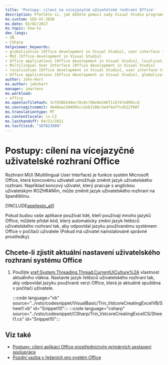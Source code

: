 ```yaml
---
title: 'Postupy: cílení na vícejazyčné uživatelské rozhraní Office'
description: Přečtěte si, jak můžete pomocí sady Visual Studio programově cílit na systém Microsoft Office vícejazyčného uživatelského rozhraní.
ms.custom: SEO-VS-2020
ms.date: 02/02/2017
ms.topic: how-to
dev_langs:
- VB
- CSharp
helpviewer_keywords:
- globalization [Office development in Visual Studio], user interface targeting
- MUI [Office development in Visual Studio]
- Office applications [Office development in Visual Studio], localization
- Multilingual User Interface [Office development in Visual Studio]
- localization [Office development in Visual Studio], user interface targeting
- Office applications [Office development in Visual Studio], globalization
author: John-Hart
ms.author: johnhart
manager: jmartens
ms.workload:
- office
ms.openlocfilehash: 3cf838b544ec78c8c7d6e9e2d6f1cb747e999ccd
ms.sourcegitcommit: 4b40aac584991cc2eb2186c3e4f4a7fcd522f607
ms.translationtype: MT
ms.contentlocale: cs-CZ
ms.lasthandoff: 04/21/2021
ms.locfileid: "107823909"
---
```

# <a name="how-to-target-the-office-multilingual-user-interface"></a>Postupy: cílení na vícejazyčné uživatelské rozhraní Office
  Rozhraní MUI (Multilingual User Interface) je funkce systém Microsoft Office, která koncovému uživateli umožňuje změnit jazyk uživatelského rozhraní. Například koncový uživatel, který pracuje s anglickou uživatelským ROZHRANÍm, může změnit jazyk uživatelského rozhraní na španělštinu.

 [!INCLUDE[appliesto_all](../vsto/includes/appliesto-all-md.md)]

 Pokud budou vaše aplikace používat lidé, kteří používají mnoho jazyků Office, můžete přidat kód, který automaticky změní jazyk řetězců uživatelského rozhraní tak, aby odpovídal jazyku používanému systémem Office v počítači uživatele (Pokud má uživatel nainstalované správné prostředky).

## <a name="to-check-the-current-office-ui-setting"></a>Chcete-li zjistit aktuální nastavení uživatelského rozhraní systému Office

1. Použijte <xref:System.Threading.Thread.CurrentUICulture%2A> vlastnost aktuálního vlákna. Nastavte jazyk řetězců uživatelského rozhraní tak, aby odpovídal jazyku používané verzi Office, která je aktuálně spuštěna v počítači uživatele.

     :::code language="vb" source="../vsto/codesnippet/VisualBasic/Trin_VstcoreCreatingExcelVB/Sheet1.vb" id="Snippet10":::
     :::code language="csharp" source="../vsto/codesnippet/CSharp/Trin_VstcoreCreatingExcelCS/Sheet1.cs" id="Snippet10":::

## <a name="see-also"></a>Viz také
- [Postupy: cílení aplikací Office prostřednictvím primárních sestavení spolupráce](../vsto/how-to-target-office-applications-through-primary-interop-assemblies.md)
- [Pozdní vazba v řešeních pro systém Office](../vsto/late-binding-in-office-solutions.md)
